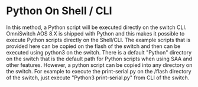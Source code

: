 # Python On Shell / CLI
In this method, a Python script will be executed directly on the switch CLI. OmniSwitch AOS 8.X is shipped with Python and this makes it possible to execute Python scripts directly on the Shell/CLI.
The example scripts that is provided here can be copied on the flash of the switch and then can be executed using python3 on the switch. There is a default "Python" directory on the switch that is the default path for Python scripts when using SAA and other features. However, a python script can be copied into any directory on the switch.
For example to execute the print-serial.py on the /flash directory of the switch, just execute "Python3 print-serial.py" from CLI of the switch. 	
